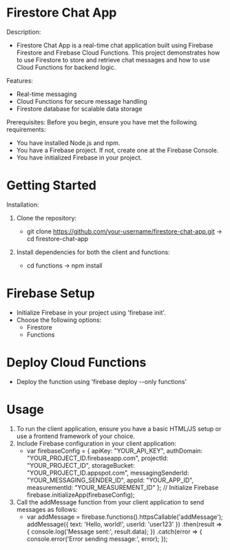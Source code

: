 # Firestore Chat App
Description:
- Firestore Chat App is a real-time chat application built using Firebase Firestore and Firebase Cloud Functions. This project demonstrates how to use Firestore to store and retrieve chat messages and how to use Cloud Functions for backend logic.

Features:
- Real-time messaging
- Cloud Functions for secure message handling
- Firestore database for scalable data storage

Prerequisites:
Before you begin, ensure you have met the following requirements:

- You have installed Node.js and npm.
- You have a Firebase project. If not, create one at the Firebase Console.
- You have initialized Firebase in your project.

# Getting Started
Installation: 
1. Clone the repository:
   - git clone https://github.com/your-username/firestore-chat-app.git -> cd firestore-chat-app
     
2. Install dependencies for both the client and functions:
   - cd functions -> npm install

# Firebase Setup
- Initialize Firebase in your project using 'firebase init'.
- Choose the following options:
  - Firestore
  - Functions

# Deploy Cloud Functions
- Deploy the function using 'firebase deploy --only functions'

# Usage
1. To run the client application, ensure you have a basic HTML/JS setup or use a frontend framework of your choice.
2. Include Firebase configuration in your client application:
   - var firebaseConfig = {
  apiKey: "YOUR_API_KEY",
  authDomain: "YOUR_PROJECT_ID.firebaseapp.com",
  projectId: "YOUR_PROJECT_ID",
  storageBucket: "YOUR_PROJECT_ID.appspot.com",
  messagingSenderId: "YOUR_MESSAGING_SENDER_ID",
  appId: "YOUR_APP_ID",
  measurementId: "YOUR_MEASUREMENT_ID"
};
// Initialize Firebase
firebase.initializeApp(firebaseConfig);
3. Call the addMessage function from your client application to send messages as follows:
   - var addMessage = firebase.functions().httpsCallable('addMessage');
addMessage({ text: 'Hello, world!', userId: 'user123' })
  .then(result => {
    console.log('Message sent:', result.data);
  })
  .catch(error => {
    console.error('Error sending message:', error);
  });




